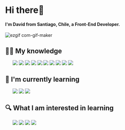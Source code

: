 # Hi there👋

#### I'm David from Santiago, Chile, a Front-End Developer.

![ezgif com-gif-maker](https://user-images.githubusercontent.com/91069463/174680978-5324098c-743d-4494-9b1a-fd4ea1203dbd.gif)

## 👨‍💻 My knowledge
<ul>
<img src="https://img.shields.io/badge/JavaScript-000?style=for-the-badge&logo=javascript&logoColor=ffff00"/> 
<img src="https://img.shields.io/badge/-HTML5-E34F26?style=for-the-badge&logo=HTML5&logoColor=white"/>
<img src="https://img.shields.io/badge/-CSS3-1572B6?style=for-the-badge&logo=CSS3&logoColor=white"/>
<img src="https://img.shields.io/badge/bootstrap-%23563D7C.svg?style=for-the-badge&logo=bootstrap&logoColor=white"/>
<img src="https://img.shields.io/badge/-Visual%20Studio%20Code-23A9F2?style=for-the-badge&logo=Visual%20Studio%20Code&logoColor=white"/>
<img src="https://img.shields.io/badge/-Github-181717?style=for-the-badge&logo=GitHub&logoColor=white"/>
<img src="https://img.shields.io/badge/-Git-F44D27?style=for-the-badge&logo=Git&logoColor=white"/>
<img src="https://img.shields.io/badge/Linux-fff?style=for-the-badge&logo=linux&logoColor=black"/>
<img src="https://img.shields.io/badge/Python-111?style=for-the-badge&logo=Python&logoColor=090"/>
<img src="https://img.shields.io/badge/flask-%23000.svg?style=for-the-badge&logo=flask&logoColor=white"/>  
</ul>


## 📖 I'm currently learning
<ul>
<img src="https://img.shields.io/badge/Node.js-000?logo=node.js&logoColor=0f0&style=for-the-badge"/>
<img src="https://img.shields.io/badge/Express-282C34?style=for-the-badge&logo=express&logoColor=FFFFFF"/>
<img src="https://img.shields.io/badge/-MySQL-F29111?style=for-the-badge&logo=MySQL&logoColor=white"/>
</ul>

## 🔍 What I am interested in learning
<ul>
<img src="https://img.shields.io/badge/MongoDB-1a391c?style=for-the-badge&logo=mongodb&logoColor=0f0" />
<img src="https://img.shields.io/badge/Sass-c36d8f?style=for-the-badge&logo=sass&logoColor=fff" />
<img src="https://img.shields.io/badge/React-00a?style=for-the-badge&logo=React"/>
<img src="https://img.shields.io/badge/Next.js-000?style=for-the-badge&logo=next.js&logoColor=FFFFFF" />
</ul>
